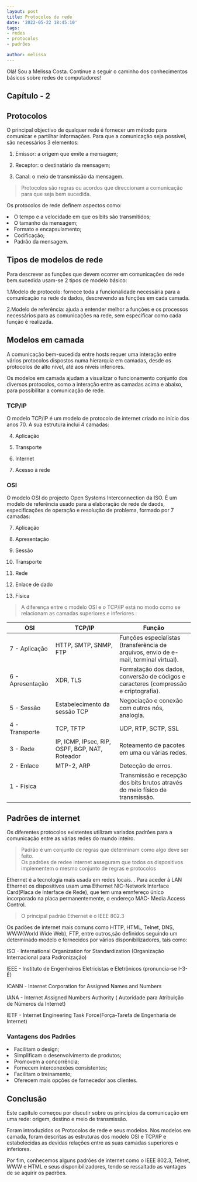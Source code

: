 ```yaml
---
layout: post
title: Protocolos de rede
date: '2022-05-22 18:45:10'
tags:
- redes
- protocolos
- padrões

author: melissa
---
```


Olá!
Sou a Melissa Costa.
Continue a seguir o caminho dos conhecimentos básicos sobre redes de computadores!


## Capítulo - 2

## Protocolos

O principal objectivo de qualquer rede é fornecer um método para comunicar e partilhar informações. Para que a comunicação seja possível, são necessários 3 elementos:

1. Emissor: a origem que emite a mensagem;

2. Receptor: o destinatário da mensagem;

3. Canal: o meio de transmissão da mensagem.


>Protocolos são regras ou acordos que direccionam a comunicação para que seja bem sucedida.

Os protocolos de rede definem aspectos como:
<li>O tempo e a velocidade em que os bits são transmitidos;</li>
<li>O tamanho da mensagem;</li>
<li>Formato e encapsulamento;</li>
<li>Codificação;</li>
<li>Padrão da mensagem.</li>

## Tipos de modelos de rede

Para descrever as funções que devem ocorrer em comunicações de rede bem.sucedida usam-se 2 tipos de modelo básico:

1.Modelo de protocolo: fornece toda a funcionalidade necessária para a comunicação na rede de dados, descrevendo as funções em cada camada.

2.Modelo de referência: ajuda a entender melhor a funções e os processos necessários para as comunicações na rede, sem especificar como cada função é realizada.

## Modelos em camada

A comunicação bem-sucedida entre hosts requer uma interação entre vários protocolos dispostos numa hierarquia em camadas, desde os protocolos de alto nível, até aos níveis inferiores.

Os modelos em camada ajudam a visualizar o funcionamento conjunto dos diversos protocolos, como a interação entre as camadas acima e abaixo, para possibilitar a comunicação de rede.
### TCP/IP
O modelo TCP/IP é um modelo de protocolo de internet criado no início dos anos 70. A sua estrutura  inclui 4 camadas:

4. Aplicação

3. Transporte

2. Internet

1. Acesso à rede

### OSI

O modelo OSI do projecto Open Systems Interconnection da ISO. É um modelo de referência usado para a elaboração de rede de daods, especificações de operação e resolução de problema, formado por 7 camadas:

7. Aplicação

6. Apresentação

5. Sessão

4. Transporte

3. Rede

2. Enlace de dado

1. Física

>A diferença entre o modelo OSI e o  TCP/IP está no modo como se relacionam as camadas superiores e inferiores :

| OSI | TCP/IP | Função |
|--- |--- |--- |
| 7 - Aplicação | HTTP, SMTP, SNMP, FTP | Funções especialistas (transferência de arquivos, envio de e-mail, terminal virtual).|
| 6 - Apresentação | XDR, TLS | Formatação dos dados, conversão de códigos e caracteres (compressão e criptografia).|
| 5 - Sessão	| Estabelecimento da sessão TCP | Negociação e conexão com outros nós, analogia.|
| 4 - Transporte |	TCP, TFTP |UDP, RTP, SCTP, SSL | Oferece métodos para a entrega de dados ponto-a-ponto.|
| 3 - Rede |	IP, ICMP, IPsec, RIP, OSPF, BGP, NAT, Roteador | Roteamento de pacotes em uma ou várias redes.|
| 2 - Enlace | 	MTP-2, ARP | Detecção de erros.|
| 1 - Física |	| Transmissão e recepção dos bits brutos através do meio físico de transmissão.|

## Padrões de internet

Os diferentes protocolos existentes utilizam variados padrões para a comunicação entre as várias redes do mundo inteiro.

> Padrão é um conjunto de regras que determinam como algo deve ser feito. <br> Os padrões de redee internet asseguram que todos os dispositivos implementem o mesmo conjunto de regras e protocolos

Ethernet é a tecnologia mais usada em redes locais. . Para aceder à LAN Ethernet os dispositivos usam uma Ethernet NIC-Network Interface Card(Placa de Interface de Rede), que tem uma emnfereço único incorporado na placa permanentemente, o endereço MAC- Media Access Control.

>O principal padrão Ethernet é o IEEE 802.3

Os padões de internet mais comuns como HTTP, HTML, Telnet, DNS, WWW(World Wide Web), FTP, entre outros,são definidos  seguindo um determinado modelo e fornecidos por vários disponibilizadores, tais como:

ISO - International Organization for Standardization (Organização Internacional para Padronização)

IEEE - Instituto de Engenheiros Eletricistas e Eletrônicos (pronuncia-se I-3-É) 

ICANN - Internet Corporation for Assigned Names and Numbers

IANA - Internet Assigned Numbers Authority ( Autoridade para Atribuição de Números da Internet) 

IETF - Internet Engineering Task Force(Força-Tarefa de Engenharia de Internet)

### Vantagens dos Padrões

<li>Facilitam o design;</li>
<li>Simplificam o desenvolvimento de produtos;</li>
<li>Promovem a concorrência;</li>
<li>Fornecem interconexões consistentes;</li>
<li>Facilitam o treinamento;</li>
<li>Oferecem mais opções de fornecedor aos clientes.</li>

## Conclusão

Este capítulo começou por discutir sobre os princípios da comunicação em uma rede: origem, destino e meio de transmissão. 

Foram introduzidos os Protocolos de rede e seus modelos. Nos modelos em camada, foram descritas as estruturas dos modelo OSI e TCP/IP e estabelecidas as devidas relações entre as suas camadas superiores e inferiores.

Por fim, conhecemos alguns padrões de internet como o IEEE 802.3, Telnet, WWW e HTML e seus disponibilizadores, tendo se ressaltado as vantages de se aquirir os padrões.

